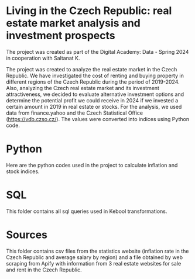 # Living in the Czech Republic: real estate market analysis and investment prospects

The project was created as part of the Digital Academy: Data - Spring 2024 in cooperation with Saltanat K. 

The project was created to analyze the real estate market in the Czech Republic. We have investigated the cost of renting and buying property in different regions of the Czech Republic during the period of 2019-2024. 
Also, analyzing the Czech real estate market and its investment attractiveness, we decided to evaluate alternative investment options and determine the potential profit we could receive in 2024 if we invested a certain amount in 2019 in real estate or stocks. 
For the analysis, we used data from finance.yahoo and the Czech Statistical Office (https://vdb.czso.cz/). The values were converted into indices using Python code. 

# Python
Here are the python codes used in the project to calculate inflation and stock indices.

# SQL
This folder contains all sql queries used in Kebool transformations.

# Sources
This folder contains csv files from the statistics website (inflation rate in the Czech Republic and average salary by region) and a file obtained by web scraping from Apify with information from 3 real estate websites for sale and rent in the Czech Republic.
